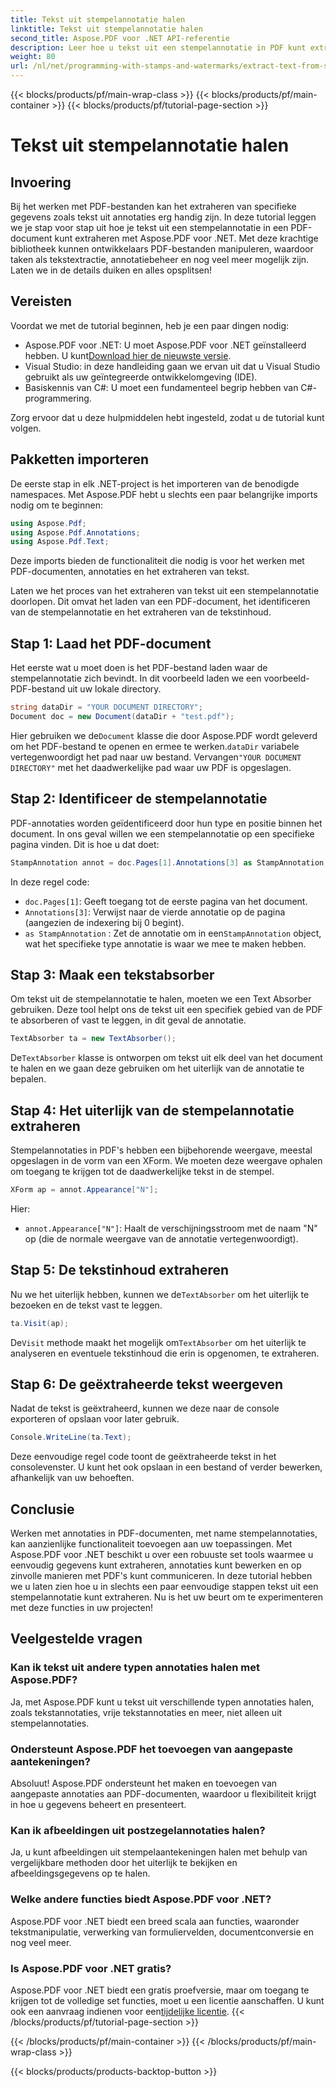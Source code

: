 ```yaml
---
title: Tekst uit stempelannotatie halen
linktitle: Tekst uit stempelannotatie halen
second_title: Aspose.PDF voor .NET API-referentie
description: Leer hoe u tekst uit een stempelannotatie in PDF kunt extraheren met Aspose.PDF voor .NET met deze stapsgewijze zelfstudie, compleet met een gedetailleerd codevoorbeeld.
weight: 80
url: /nl/net/programming-with-stamps-and-watermarks/extract-text-from-stamp-annotation/
---
```


{{< blocks/products/pf/main-wrap-class >}}
{{< blocks/products/pf/main-container >}}
{{< blocks/products/pf/tutorial-page-section >}}

# Tekst uit stempelannotatie halen

## Invoering

Bij het werken met PDF-bestanden kan het extraheren van specifieke gegevens zoals tekst uit annotaties erg handig zijn. In deze tutorial leggen we je stap voor stap uit hoe je tekst uit een stempelannotatie in een PDF-document kunt extraheren met Aspose.PDF voor .NET. Met deze krachtige bibliotheek kunnen ontwikkelaars PDF-bestanden manipuleren, waardoor taken als tekstextractie, annotatiebeheer en nog veel meer mogelijk zijn. Laten we in de details duiken en alles opsplitsen!

## Vereisten

Voordat we met de tutorial beginnen, heb je een paar dingen nodig:

-  Aspose.PDF voor .NET: U moet Aspose.PDF voor .NET geïnstalleerd hebben. U kunt[Download hier de nieuwste versie](https://releases.aspose.com/pdf/net/).
- Visual Studio: in deze handleiding gaan we ervan uit dat u Visual Studio gebruikt als uw geïntegreerde ontwikkelomgeving (IDE).
- Basiskennis van C#: U moet een fundamenteel begrip hebben van C#-programmering.

Zorg ervoor dat u deze hulpmiddelen hebt ingesteld, zodat u de tutorial kunt volgen.

## Pakketten importeren

De eerste stap in elk .NET-project is het importeren van de benodigde namespaces. Met Aspose.PDF hebt u slechts een paar belangrijke imports nodig om te beginnen:

```csharp
using Aspose.Pdf;
using Aspose.Pdf.Annotations;
using Aspose.Pdf.Text;
```

Deze imports bieden de functionaliteit die nodig is voor het werken met PDF-documenten, annotaties en het extraheren van tekst.

Laten we het proces van het extraheren van tekst uit een stempelannotatie doorlopen. Dit omvat het laden van een PDF-document, het identificeren van de stempelannotatie en het extraheren van de tekstinhoud.

## Stap 1: Laad het PDF-document

Het eerste wat u moet doen is het PDF-bestand laden waar de stempelannotatie zich bevindt. In dit voorbeeld laden we een voorbeeld-PDF-bestand uit uw lokale directory.

```csharp
string dataDir = "YOUR DOCUMENT DIRECTORY";
Document doc = new Document(dataDir + "test.pdf");
```

 Hier gebruiken we de`Document` klasse die door Aspose.PDF wordt geleverd om het PDF-bestand te openen en ermee te werken.`dataDir` variabele vertegenwoordigt het pad naar uw bestand. Vervangen`"YOUR DOCUMENT DIRECTORY"` met het daadwerkelijke pad waar uw PDF is opgeslagen.

## Stap 2: Identificeer de stempelannotatie

PDF-annotaties worden geïdentificeerd door hun type en positie binnen het document. In ons geval willen we een stempelannotatie op een specifieke pagina vinden. Dit is hoe u dat doet:

```csharp
StampAnnotation annot = doc.Pages[1].Annotations[3] as StampAnnotation;
```

In deze regel code:
- `doc.Pages[1]`: Geeft toegang tot de eerste pagina van het document.
- `Annotations[3]`: Verwijst naar de vierde annotatie op de pagina (aangezien de indexering bij 0 begint).
- `as StampAnnotation` : Zet de annotatie om in een`StampAnnotation` object, wat het specifieke type annotatie is waar we mee te maken hebben.

## Stap 3: Maak een tekstabsorber

Om tekst uit de stempelannotatie te halen, moeten we een Text Absorber gebruiken. Deze tool helpt ons de tekst uit een specifiek gebied van de PDF te absorberen of vast te leggen, in dit geval de annotatie.

```csharp
TextAbsorber ta = new TextAbsorber();
```

 De`TextAbsorber` klasse is ontworpen om tekst uit elk deel van het document te halen en we gaan deze gebruiken om het uiterlijk van de annotatie te bepalen.

## Stap 4: Het uiterlijk van de stempelannotatie extraheren

Stempelannotaties in PDF's hebben een bijbehorende weergave, meestal opgeslagen in de vorm van een XForm. We moeten deze weergave ophalen om toegang te krijgen tot de daadwerkelijke tekst in de stempel.

```csharp
XForm ap = annot.Appearance["N"];
```

Hier:
- `annot.Appearance["N"]`: Haalt de verschijningsstroom met de naam "N" op (die de normale weergave van de annotatie vertegenwoordigt).

## Stap 5: De tekstinhoud extraheren

 Nu we het uiterlijk hebben, kunnen we de`TextAbsorber` om het uiterlijk te bezoeken en de tekst vast te leggen.

```csharp
ta.Visit(ap);
```

 De`Visit` methode maakt het mogelijk om`TextAbsorber` om het uiterlijk te analyseren en eventuele tekstinhoud die erin is opgenomen, te extraheren.

## Stap 6: De geëxtraheerde tekst weergeven

Nadat de tekst is geëxtraheerd, kunnen we deze naar de console exporteren of opslaan voor later gebruik.

```csharp
Console.WriteLine(ta.Text);
```

Deze eenvoudige regel code toont de geëxtraheerde tekst in het consolevenster. U kunt het ook opslaan in een bestand of verder bewerken, afhankelijk van uw behoeften.

## Conclusie

Werken met annotaties in PDF-documenten, met name stempelannotaties, kan aanzienlijke functionaliteit toevoegen aan uw toepassingen. Met Aspose.PDF voor .NET beschikt u over een robuuste set tools waarmee u eenvoudig gegevens kunt extraheren, annotaties kunt bewerken en op zinvolle manieren met PDF's kunt communiceren. In deze tutorial hebben we u laten zien hoe u in slechts een paar eenvoudige stappen tekst uit een stempelannotatie kunt extraheren. Nu is het uw beurt om te experimenteren met deze functies in uw projecten!

## Veelgestelde vragen

### Kan ik tekst uit andere typen annotaties halen met Aspose.PDF?  
Ja, met Aspose.PDF kunt u tekst uit verschillende typen annotaties halen, zoals tekstannotaties, vrije tekstannotaties en meer, niet alleen uit stempelannotaties.

### Ondersteunt Aspose.PDF het toevoegen van aangepaste aantekeningen?  
Absoluut! Aspose.PDF ondersteunt het maken en toevoegen van aangepaste annotaties aan PDF-documenten, waardoor u flexibiliteit krijgt in hoe u gegevens beheert en presenteert.

### Kan ik afbeeldingen uit postzegelannotaties halen?  
Ja, u kunt afbeeldingen uit stempelaantekeningen halen met behulp van vergelijkbare methoden door het uiterlijk te bekijken en afbeeldingsgegevens op te halen.

### Welke andere functies biedt Aspose.PDF voor .NET?  
Aspose.PDF voor .NET biedt een breed scala aan functies, waaronder tekstmanipulatie, verwerking van formuliervelden, documentconversie en nog veel meer.

### Is Aspose.PDF voor .NET gratis?  
 Aspose.PDF voor .NET biedt een gratis proefversie, maar om toegang te krijgen tot de volledige set functies, moet u een licentie aanschaffen. U kunt ook een aanvraag indienen voor een[tijdelijke licentie](https://purchase.aspose.com/temporary-license/).
{{< /blocks/products/pf/tutorial-page-section >}}

{{< /blocks/products/pf/main-container >}}
{{< /blocks/products/pf/main-wrap-class >}}

{{< blocks/products/products-backtop-button >}}
